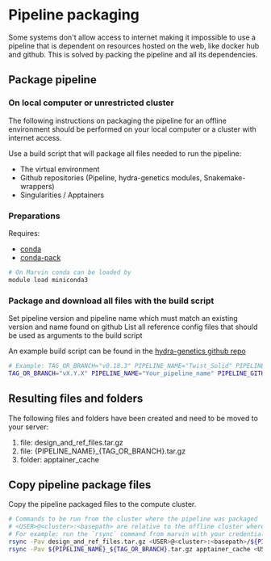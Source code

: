 # Pipeline packaging

Some systems don't allow access to internet making it impossible to use a pipeline that is dependent on resources hosted on the web, like docker hub and github. This is solved by packing the pipeline and all its dependencies.

## Package pipeline

### On local computer or unrestricted cluster
The following instructions on packaging the pipeline for an offline environment should be performed on your local computer or a cluster with internet access.

Use a build script that will package all files needed to run the pipeline:

 * The virtual environment
 * Github repositories (Pipeline, hydra-genetics modules, Snakemake-wrappers)
 * Singularities / Apptainers

### Preparations

Requires:

 - [conda](https://www.anaconda.com/docs/getting-started/miniconda/main)
 - [conda-pack](https://conda.github.io/conda-pack/)

```bash
# On Marvin conda can be loaded by
module load miniconda3
```

### Package and download all files with the build script
Set pipeline version and pipeline name which must match an existing version and name found on github
List all reference config files that should be used as arguments to the build script

An example build script can be found in the [hydra-genetics github repo](https://github.com/hydra-genetics/hydra-genetics/tree/develop/build)

```bash
# Example: TAG_OR_BRANCH="v0.18.3" PIPELINE_NAME="Twist_Solid" PIPELINE_GITHUB_REPO="https://github.com/genomic-medicine-sweden/Twist_Solid.git" bash build/build_conda.sh config/references/design_files.hg19.yaml config/references/novaseq.hg19.pon.yaml config/references/references.hg19.yaml
TAG_OR_BRANCH="vX.Y.X" PIPELINE_NAME="Your_pipeline_name" PIPELINE_GITHUB_REPO="pipeline_github_repo.git" bash build/build_conda.sh config/references/<file1>.yaml config/references/<file2>.yaml
```

## Resulting files and folders
The following files and folders have been created and need to be moved to your server:

1. file: design_and_ref_files.tar.gz
2. file: {PIPELINE_NAME}_{TAG_OR_BRANCH}.tar.gz
3. folder: apptainer_cache 


## Copy pipeline package files

Copy the pipeline packaged files to the compute cluster.

```bash
# Commands to be run from the cluster where the pipeline was packaged
# <USER>@<cluster>:<basepath> are relative to the offline cluster where the package pipeline should be transferred
# For example: run the `rsync` command from marvin with your credentials on miarka
rsync -Pav design_and_ref_files.tar.gz <USER>@<cluster>:<basepath>/${PIPELINE_SHORT_NAME}/
rsync -Pav ${PIPELINE_NAME}_${TAG_OR_BRANCH}.tar.gz apptainer_cache <USER>@<cluster>:<basepath>/${PIPELINE_SHORT_NAME}/${TAG_OR_BRANCH}/
```
